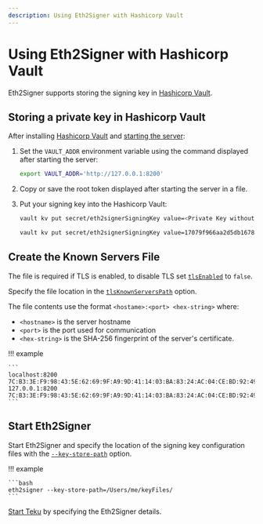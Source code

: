 ```yaml
---
description: Using Eth2Signer with Hashicorp Vault
---
```


# Using Eth2Signer with Hashicorp Vault

Eth2Signer supports storing the signing key in [Hashicorp Vault](https://www.hashicorp.com/products/vault/).


## Storing a private key in Hashicorp Vault

After installing [Hashicorp Vault](https://learn.hashicorp.com/vault/getting-started/install) and
[starting the server](https://learn.hashicorp.com/vault/getting-started/dev-server):

1. Set the `VAULT_ADDR` environment variable using the command displayed after starting the server:

    ```bash
    export VAULT_ADDR='http://127.0.0.1:8200'
    ```

1. Copy or save the root token displayed after starting the server in a file.

1. Put your signing key into the Hashicorp Vault:

    ```bash tab="Command"
    vault kv put secret/eth2signerSigningKey value=<Private Key without 0x prefix>
    ```

    ```bash tab="Example"
    vault kv put secret/eth2signerSigningKey value=17079f966aa2d5db1678ed32467165bbbd640868e7371ade8d5812ea856d2bbf
    ```

## Create the Known Servers File

The file is required if TLS is enabled, to disable TLS set [`tlsEnabled`](../../Reference/Key-Configuration-Files.md#hashicorp-vault)
to `false`. 

Specify the file location in the [`tlsKnownServersPath`](../../Reference/Key-Configuration-Files.md#hashicorp-vault)
option.

The file contents use the format `<hostame>:<port> <hex-string>` where:

* `<hostname>` is the server hostname
* `<port>` is the port used for communication
* `<hex-string>` is the SHA-256 fingerprint of the server's certificate.

!!! example

    ```
    localhost:8200 7C:B3:3E:F9:98:43:5E:62:69:9F:A9:9D:41:14:03:BA:83:24:AC:04:CE:BD:92:49:1B:8D:B2:A4:86:39:4C:BB
    127.0.0.1:8200 7C:B3:3E:F9:98:43:5E:62:69:9F:A9:9D:41:14:03:BA:83:24:AC:04:CE:BD:92:49:1B:8D:B2:A4:86:39:4C:BB
    ```

## Start Eth2Signer

Start Eth2Signer and specify the location of the signing key configuration files
with the [`--key-store-path`](../../Reference/CLI/CLI-Syntax.md#key-store-path) option.

!!! example

    ```bash
    eth2signer --key-store-path=/Users/me/keyFiles/
    ```
    
[Start Teku] by specifying the Eth2Signer details.

<!-- Links -->
[Start Teku]: https://docs.teku.pegasys.tech/en/latest/HowTo/Get-Started/Register-Validators/#start-teku